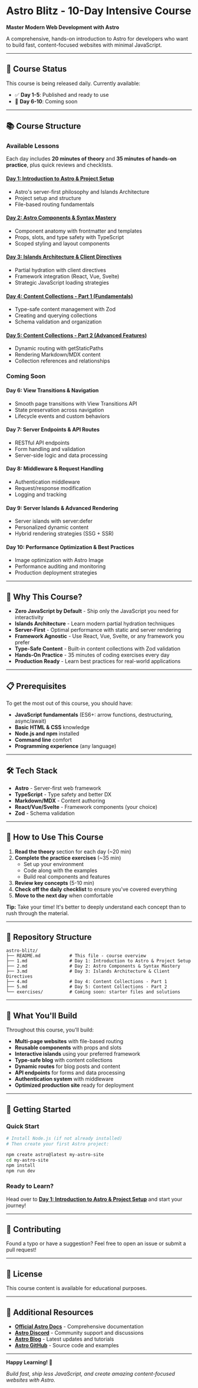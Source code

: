 # Astro Blitz - 10-Day Intensive Course

**Master Modern Web Development with Astro**

A comprehensive, hands-on introduction to Astro for developers who want to build fast, content-focused websites with minimal JavaScript.

---

## 🚀 Course Status

This course is being released daily. Currently available:

- ✅ **Day 1-5**: Published and ready to use
- 🔄 **Day 6-10**: Coming soon

---

## 📚 Course Structure

### Available Lessons

Each day includes **20 minutes of theory** and **35 minutes of hands-on practice**, plus quick reviews and checklists.

#### **[Day 1: Introduction to Astro & Project Setup](./1.md)**
- Astro's server-first philosophy and Islands Architecture
- Project setup and structure
- File-based routing fundamentals

#### **[Day 2: Astro Components & Syntax Mastery](./2.md)**
- Component anatomy with frontmatter and templates
- Props, slots, and type safety with TypeScript
- Scoped styling and layout components

#### **[Day 3: Islands Architecture & Client Directives](./3.md)**
- Partial hydration with client directives
- Framework integration (React, Vue, Svelte)
- Strategic JavaScript loading strategies

#### **[Day 4: Content Collections - Part 1 (Fundamentals)](./4.md)**
- Type-safe content management with Zod
- Creating and querying collections
- Schema validation and organization

#### **[Day 5: Content Collections - Part 2 (Advanced Features)](./5.md)**
- Dynamic routing with getStaticPaths
- Rendering Markdown/MDX content
- Collection references and relationships

### Coming Soon

#### **Day 6: View Transitions & Navigation**
- Smooth page transitions with View Transitions API
- State preservation across navigation
- Lifecycle events and custom behaviors

#### **Day 7: Server Endpoints & API Routes**
- RESTful API endpoints
- Form handling and validation
- Server-side logic and data processing

#### **Day 8: Middleware & Request Handling**
- Authentication middleware
- Request/response modification
- Logging and tracking

#### **Day 9: Server Islands & Advanced Rendering**
- Server islands with server:defer
- Personalized dynamic content
- Hybrid rendering strategies (SSG + SSR)

#### **Day 10: Performance Optimization & Best Practices**
- Image optimization with Astro Image
- Performance auditing and monitoring
- Production deployment strategies

---

## 🎯 Why This Course?

- **Zero JavaScript by Default** - Ship only the JavaScript you need for interactivity
- **Islands Architecture** - Learn modern partial hydration techniques
- **Server-First** - Optimal performance with static and server rendering
- **Framework Agnostic** - Use React, Vue, Svelte, or any framework you prefer
- **Type-Safe Content** - Built-in content collections with Zod validation
- **Hands-On Practice** - 35 minutes of coding exercises every day
- **Production Ready** - Learn best practices for real-world applications

---

## 📋 Prerequisites

To get the most out of this course, you should have:

- **JavaScript fundamentals** (ES6+: arrow functions, destructuring, async/await)
- **Basic HTML & CSS** knowledge
- **Node.js and npm** installed
- **Command line** comfort
- **Programming experience** (any language)

---

## 🛠 Tech Stack

- **Astro** - Server-first web framework
- **TypeScript** - Type safety and better DX
- **Markdown/MDX** - Content authoring
- **React/Vue/Svelte** - Framework components (your choice)
- **Zod** - Schema validation

---

## 📖 How to Use This Course

1. **Read the theory** section for each day (~20 min)
2. **Complete the practice exercises** (~35 min)
   - Set up your environment
   - Code along with the examples
   - Build real components and features
3. **Review key concepts** (5-10 min)
4. **Check off the daily checklist** to ensure you've covered everything
5. **Move to the next day** when comfortable

**Tip:** Take your time! It's better to deeply understand each concept than to rush through the material.

---

## 📁 Repository Structure

```
astro-blitz/
├── README.md           # This file - course overview
├── 1.md                # Day 1: Introduction to Astro & Project Setup
├── 2.md                # Day 2: Astro Components & Syntax Mastery
├── 3.md                # Day 3: Islands Architecture & Client Directives
├── 4.md                # Day 4: Content Collections - Part 1
├── 5.md                # Day 5: Content Collections - Part 2
└── exercises/          # Coming soon: starter files and solutions
```

---

## 🌟 What You'll Build

Throughout this course, you'll build:

- **Multi-page websites** with file-based routing
- **Reusable components** with props and slots
- **Interactive islands** using your preferred framework
- **Type-safe blog** with content collections
- **Dynamic routes** for blog posts and content
- **API endpoints** for forms and data processing
- **Authentication system** with middleware
- **Optimized production site** ready for deployment

---

## 🚦 Getting Started

### Quick Start

```bash
# Install Node.js (if not already installed)
# Then create your first Astro project:

npm create astro@latest my-astro-site
cd my-astro-site
npm install
npm run dev
```

### Ready to Learn?

Head over to **[Day 1: Introduction to Astro & Project Setup](./1.md)** and start your journey!

---

## 🤝 Contributing

Found a typo or have a suggestion? Feel free to open an issue or submit a pull request!

---

## 📝 License

This course content is available for educational purposes.

---

## 🔗 Additional Resources

- **[Official Astro Docs](https://docs.astro.build)** - Comprehensive documentation
- **[Astro Discord](https://astro.build/chat)** - Community support and discussions
- **[Astro Blog](https://astro.build/blog)** - Latest updates and tutorials
- **[Astro GitHub](https://github.com/withastro/astro)** - Source code and examples

---

**Happy Learning! 🚀**

*Build fast, ship less JavaScript, and create amazing content-focused websites with Astro.*
